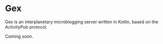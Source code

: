 # Gex

Gex is an interplanetary microblogging server written in Kotlin, based on the ActivityPub protocol.

Coming soon.